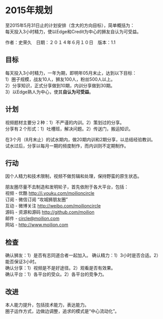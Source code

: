 # 2015年规划

至2015年5月31日止的计划安排（含大的方向目标），简单概括为：  
每天投入3小时精力，使以Edge和Credit为中心的狮友自认为可受益。  

作者：史荣久　日期：２０１４年６月１０日　版本：1.1

## 目标

每天投入3小时精力，一年为期，即明年05月末止，达到以下目标：  
1）圈子规模，战友10人，狮友100人，粉丝500人以上。  
2）分享知识，正式分享做到10期，内训分享做到30期。  
3）以Edge熟人为中心，使其**自认为可受益**。

## 计划

视频题材主要分２种：1）不严谨的内训。2）策划过的分享。  
分享有２个形式：1）吐槽班，解决问题。2）传送门，搬运知识。

在3个月（8月末止）的试水期内，做20期内训和2期分享，以总结经验教训。  
试水过后，分享以每月一期的频度制作，而内训则不定期制作。

## 行动

因个人精力和技术限制，视频不做剪辑和处理，保持野蛮的原生状态。  

朋友圈尽量不去制造和发明轮子，首先依附于各大平台，包括：  
视频 - 优酷 http://i.youku.com/moilioncircle  
订阅 - 微信订阅 “攻城狮朋友圈”  
互动 - 微博关注 http://weibo.com/moilioncircle  
源码 - 资源和源码 http://github.com/moilion  
邮件 - circle@moilion.com  
网站 - http://www.moilion.com  

## 检查

确认狮友：1）是否有志同道合者一起加入。
确认精力：1）3小时是否合适。2）能否保证3小时。  
确认分享：1）视频是不是好途径。2）观看是否有效果。  
确认平台：1）各平台的受众。2）各平台的竞争力。

## 改进

本人能力提升，包括技术能力，表达能力。  
圈子运作方式，边做边调整，追求的模式是“中心流动化”。
